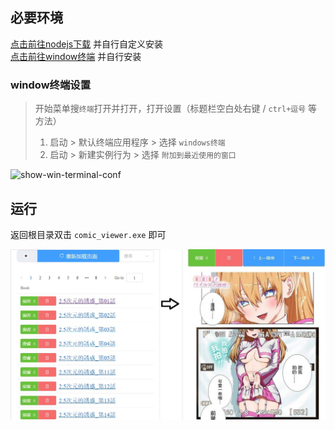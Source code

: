 
## 必要环境
[点击前往nodejs下载](https://nodejs.org/zh-cn) 并自行自定义安装<br>
[点击前往window终端](https://apps.microsoft.com/detail/9N0DX20HK701?launch=true&mode=full&hl=zh-cn&gl=cn&ocid=bingwebsearch) 并自行安装

### window终端设置
> 开始菜单搜`终端`打开并打开，打开设置（标题栏空白处右键 / `ctrl+逗号` 等方法）
>  1. 启动 > 默认终端应用程序 > 选择 `windows终端`
>  2. 启动 > 新建实例行为 > 选择 `附加到最近使用的窗口`

![show-win-terminal-conf](https://github.com/jasoneri/comic_viewer/tree/master/doc/show-win-terminal-conf.jpg)

## 运行
返回根目录双击 `comic_viewer.exe` 即可

![](https://github.com/jasoneri/comic_viewer/blob/master/doc/comic_viewer.jpg)
